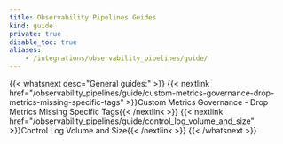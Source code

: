 ```yaml
---
title: Observability Pipelines Guides
kind: guide
private: true
disable_toc: true
aliases:
    - /integrations/observability_pipelines/guide/
---
```


{{< whatsnext desc="General guides:" >}}
    {{< nextlink href="/observability_pipelines/guide/custom-metrics-governance-drop-metrics-missing-specific-tags" >}}Custom Metrics Governance - Drop Metrics Missing Specific Tags{{< /nextlink >}}
    {{< nextlink href="/observability_pipelines/guide/control_log_volume_and_size" >}}Control Log Volume and Size{{< /nextlink >}}
{{< /whatsnext >}}